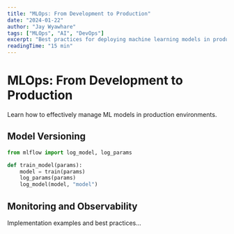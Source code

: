 ```yaml
---
title: "MLOps: From Development to Production"
date: "2024-01-22"
author: "Jay Wyawhare"
tags: ["MLOps", "AI", "DevOps"]
excerpt: "Best practices for deploying machine learning models in production"
readingTime: "15 min"
---
```


# MLOps: From Development to Production

Learn how to effectively manage ML models in production environments.

## Model Versioning

```python
from mlflow import log_model, log_params

def train_model(params):
    model = train(params)
    log_params(params)
    log_model(model, "model")
```

## Monitoring and Observability

Implementation examples and best practices...
